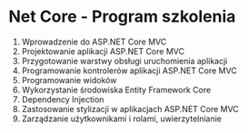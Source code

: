 # Net Core - Program szkolenia

1. Wprowadzenie do ASP.NET Core MVC
2. Projektowanie aplikacji ASP.NET Core MVC
3. Przygotowanie warstwy obsługi uruchomienia aplikacji
4. Programowanie kontrolerów aplikacji ASP.NET Core MVC
5. Programowanie widoków
6. Wykorzystanie środowiska Entity Framework Core
7. Dependency Injection
8. Zastosowanie stylizacji w aplikacjach ASP.NET Core MVC
9. Zarządzanie użytkownikami i rolami, uwierzytelnianie